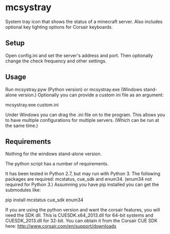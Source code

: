 mcsystray
=========

System tray icon that shows the status of a minecraft server. Also includes
optional key lighting options for Corsair keyboards.

Setup
-----
Open config.ini and set the server's address and port.
Then optionally change the check frequency and other settings.

Usage
-----
Run mcsystray.pyw (Python version) or mcsystray.exe (Windows stand-alone
version.) Optionally you can provide a custom ini file as an argument:

mcsystray.exe custom.ini

Under Windows you can drag the .ini file on to the program. This allows you to
have multiple configurations for multiple servers. (Which can be run at the
same time.)

Requirements
------------

Nothing for the windows stand-alone version.

The python script has a number of requirements.

It has been tested in Python 2.7, but may run with Python 3. The following
packages are required: mcstatus, cue_sdk and enum34. (enum34 not required for
Python 3.) Assumning you have pip installed you can get the submodules like:

pip install mcstatus cue_sdk enum34

If you are using the python version and want the corsair features, you will
need the SDK dll. This is CUESDK.x64_2013.dll for 64-bit systems and
CUESDK_2013.dll for 32-bit. You can obtain it from the Corsair CUE SDK here:
http://www.corsair.com/en/support/downloads
